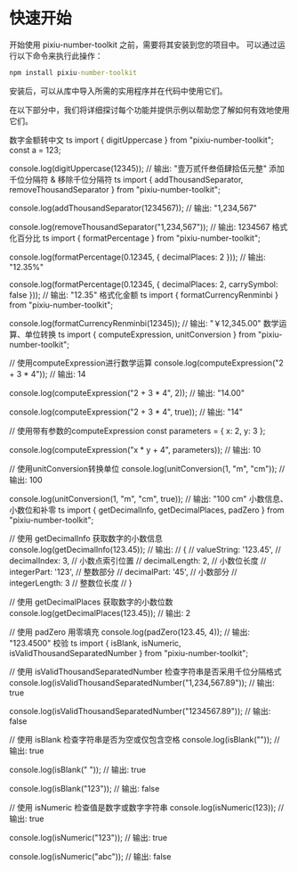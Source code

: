 # 快速开始
开始使用 pixiu-number-toolkit 之前，需要将其安装到您的项目中。 可以通过运行以下命令来执行此操作：

```cmd
npm install pixiu-number-toolkit
```

安装后，可以从库中导入所需的实用程序并在代码中使用它们。

在以下部分中，我们将详细探讨每个功能并提供示例以帮助您了解如何有效地使用它们。

数字金额转中文
ts
import { digitUppercase } from "pixiu-number-toolkit";
const a = 123;

console.log(digitUppercase(12345));
// 输出: "壹万贰仟叁佰肆拾伍元整"
添加千位分隔符 & 移除千位分隔符
ts
import { addThousandSeparator, removeThousandSeparator } from "pixiu-number-toolkit";

console.log(addThousandSeparator(1234567));
// 输出: "1,234,567"

console.log(removeThousandSeparator("1,234,567"));
// 输出: 1234567
格式化百分比
ts
import { formatPercentage } from "pixiu-number-toolkit";

console.log(formatPercentage(0.12345, { decimalPlaces: 2 }));
// 输出: "12.35%"

console.log(formatPercentage(0.12345, { decimalPlaces: 2, carrySymbol: false }));
// 输出: "12.35"
格式化金额
ts
import { formatCurrencyRenminbi } from "pixiu-number-toolkit";

console.log(formatCurrencyRenminbi(12345));
// 输出: "￥12,345.00"
数学运算、单位转换
ts
import { computeExpression, unitConversion } from "pixiu-number-toolkit";

// 使用computeExpression进行数学运算
console.log(computeExpression("2 + 3 * 4"));
// 输出: 14

console.log(computeExpression("2 + 3 * 4", 2));
// 输出: "14.00"

console.log(computeExpression("2 + 3 * 4", true));
// 输出: "14"

// 使用带有参数的computeExpression
const parameters = { x: 2, y: 3 };

console.log(computeExpression("x * y + 4", parameters));
// 输出: 10

// 使用unitConversion转换单位
console.log(unitConversion(1, "m", "cm"));
// 输出: 100

console.log(unitConversion(1, "m", "cm", true));
// 输出: "100 cm"
小数信息、小数位和补零
ts
import { getDecimalInfo, getDecimalPlaces, padZero } from "pixiu-number-toolkit";

// 使用 getDecimalInfo 获取数字的小数信息
console.log(getDecimalInfo(123.45));
// 输出:
// {
// 	valueString: '123.45',
// 	decimalIndex: 3, // 小数点索引位置
// 	decimalLength: 2, // 小数位长度
// 	integerPart: '123', // 整数部分
// 	decimalPart: '45', // 小数部分
// 	integerLength: 3 // 整数位长度
// }

// 使用 getDecimalPlaces 获取数字的小数位数
console.log(getDecimalPlaces(123.45));
// 输出: 2

// 使用 padZero 用零填充
console.log(padZero(123.45, 4));
// 输出: "123.4500"
校验
ts
import { isBlank, isNumeric, isValidThousandSeparatedNumber } from "pixiu-number-toolkit";

// 使用 isValidThousandSeparatedNumber 检查字符串是否采用千位分隔格式
console.log(isValidThousandSeparatedNumber("1,234,567.89"));
// 输出: true

console.log(isValidThousandSeparatedNumber("1234567.89"));
// 输出: false

// 使用 isBlank 检查字符串是否为空或仅包含空格
console.log(isBlank(""));
// 输出: true

console.log(isBlank(" "));
// 输出: true

console.log(isBlank("123"));
// 输出: false

// 使用 isNumeric 检查值是数字或数字字符串
console.log(isNumeric(123));
// 输出: true

console.log(isNumeric("123"));
// 输出: true

console.log(isNumeric("abc"));
// 输出: false
